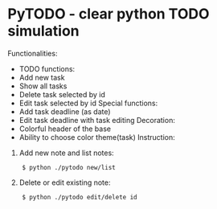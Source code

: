# PyTODO - clear python TODO simulation
Functionalities:
- TODO functions:
- Add new task
- Show all tasks
- Delete task selected by id
- Edit task selected by id 
Special functions:
- Add task deadline (as date)
- Edit task deadline with task editing
Decoration:
- Colorful header of the base
- Ability to choose color theme(task)
Instruction: 
1) Add new note and list notes:
```shell
    $ python ./pytodo new/list
```  
2) Delete or edit existing note:
```shell
    $ python ./pytodo edit/delete id
``` 
